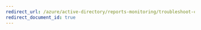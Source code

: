 ```yaml
---
redirect_url: /azure/active-directory/reports-monitoring/troubleshoot-content-pack
redirect_document_id: true
---
```

